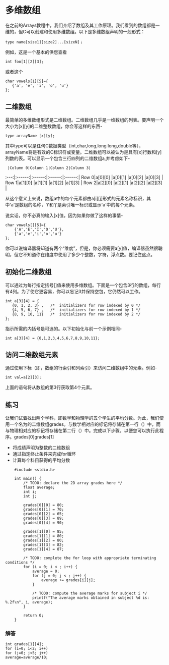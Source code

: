 ﻿# **多维数组**

在之前的Arrays教程中，我们介绍了数组及其工作原理。我们看到的数组都是一维的，但C可以创建和使用多维数组。以下是多维数组声明的一般形式：

```
type name[size1][size2]...[sizeN]；
```

例如，这是一个基本的供您查看

```
int foo[1][2][3];
```

或者这个

```
char vowels[1][5]={
   {'a', 'e', 'i', 'o', 'u'}
};
```

## **二维数组**
最简单的多维数组形式是二维数组。二维数组几乎是一维数组的列表。要声明一个大小为[x][y]的二维整数数组，你会写这样的东西-
```
type arrayName [x][y];
```
其中type可以是任何C数据类型（int,char,long,long long,double等），arrayName将是有效的C标识符或变量。二维数组可以被认为是具有[x]行数和[y]列数的表。可以显示一个包含三行四列的二维数组a,并考虑如下-

     |Column 0|Column 1|Column 2|Column 3|
:---:|:------:|:------:|:------:|:------:|
Row 0|a[0][0] |a[0][1] |a[0][2] |a[0][3] |
Row 1|a[1][0] |a[1][1] |a[1][2] |a[1][3] |
Row 2|a[2][0] |a[2][1] |a[2][2] |a[2][3] |

从这个意义上来说，数组a中的每个元素都由a[i][j]形式的元素名称标识，其中'a'是数组的名称，'i'和'j'是索引唯一标识或显示'a'中的每个元素。

说实话，你不必真的输入[x]值，因为如果你做了这样的事情-
```
char vowels[][5]={
    {'A','E','I','O','U'},
    {'a','e','i','o','u'}
};
```
你可以说编译器将知道有两个“维度”，但是，你必须需要a[y]值，编译器虽然很聪明，但它不知道你在维度中使用了多少个整数，字符，浮点数。要记住这点。

## **初始化二维数组**
可以通过为每行指定括号[]值来使用多维数组。下面是一个包含3行的数组，每行有4列。为了使它更容易，你可以忘记3并保持空包，它仍然可以工作。

```
int a[3][4] = {  
   {0, 1, 2, 3} ,   /*  initializers for row indexed by 0 */
   {4, 5, 6, 7} ,   /*  initializers for row indexed by 1 */
   {8, 9, 10, 11}   /*  initializers for row indexed by 2 */
};
```
指示所需的内括号是可选的。以下初始化与前一个示例相同-

```
int a[3][4] = {0,1,2,3,4,5,6,7,8,9,10,11};
```

## **访问二维数组元素**
通过使用下标（即，数组的行索引和列索引）来访问二维数组中的元素。例如-
```
int val=a[2][3];
```
上面的语句将从数组的第3行获取第4个元素。

## **练习**
让我们试着找出两个学科，即数学和物理学的五个学生的平均分数。为此，我们使用一个名为的二维数组grades。与数学相对应的标记将存储在第一行（）中，而与物理相对应的标记将存储在第二行（）中。完成以下步骤，以便您可以执行此程序。grades[0]grades[1]

 * 将成绩声明为整数的二维数组
 * 通过指定终止条件来完成for循环
 * 计算每个科目获得的平均分数

```
	#include <stdio.h>

	int main() {
		/* TODO: declare the 2D array grades here */
		float average;
		int i;
		int j;

		grades[0][0] = 80;
		grades[0][1] = 70;
		grades[0][2] = 65;
		grades[0][3] = 89;
		grades[0][4] = 90;

		grades[1][0] = 85;
		grades[1][1] = 80;
		grades[1][2] = 80;
		grades[1][3] = 82;
		grades[1][4] = 87;

		/* TODO: complete the for loop with appropriate terminating conditions */
		for (i = 0; i < ; i++) {
			average = 0;
			for (j = 0; j < ; j++) {
				average += grades[i][j];
			}

			/* TODO: compute the average marks for subject i */
			printf("The average marks obtained in subject %d is: %.2f\n", i, average);
		}

		return 0;
	}
```

### **解答**
```
int grades[1][4];
for (i=0; i<2; i++)
for (j=0; j<5; j++)
average=average/10;
```